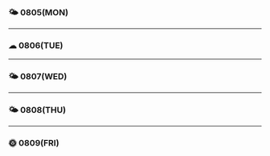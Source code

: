 
### 🌤 0805(MON)

---

### ☁ 0806(TUE)

---

### 🌤 0807(WED)


---

### 🌤 0808(THU)


---

### 🌞 0809(FRI)

